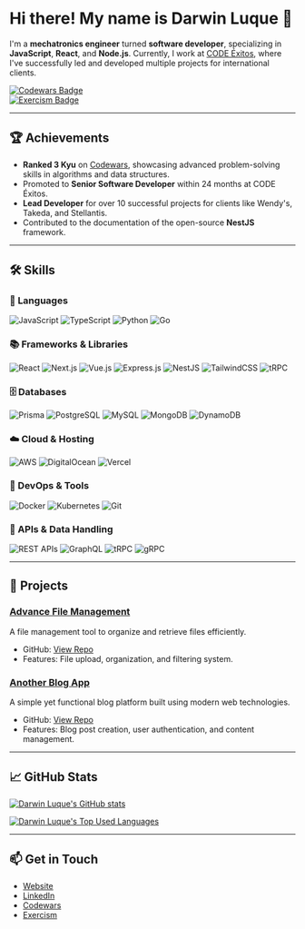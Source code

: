 # Hi there! My name is Darwin Luque 👋

I'm a **mechatronics engineer** turned **software developer**, specializing in **JavaScript**, **React**, and **Node.js**. Currently, I work at [CODE Éxitos](https://codexitos.com/), where I've successfully led and developed multiple projects for international clients.

[![Codewars Badge](https://www.codewars.com/users/Dluque001/badges/small)](https://www.codewars.com/users/Dluque001) \
[![Exercism Badge](https://img.shields.io/badge/dynamic/json?url=https%3A%2F%2Fexercism.org%2Fapi%2Fv2%2Fprofiles%2Fdarwin-luque%2Fsolutions%3Flogo%3Dexercism%26logoColor%3Dwhite&query=%24.meta.unscoped_total&logo=exercism&logoColor=white&label=Exercism)](https://exercism.org/profiles/darwin-luque)

---

## 🏆 Achievements

- **Ranked 3 Kyu** on [Codewars](https://www.codewars.com/users/Dluque001), showcasing advanced problem-solving skills in algorithms and data structures.
- Promoted to **Senior Software Developer** within 24 months at CODE Éxitos.
- **Lead Developer** for over 10 successful projects for clients like Wendy's, Takeda, and Stellantis.
- Contributed to the documentation of the open-source **NestJS** framework.

---

## 🛠 Skills

### 🚀 Languages

![JavaScript](https://img.shields.io/badge/JavaScript-F7DF1E?style=flat-square&logo=javascript&logoColor=black)
![TypeScript](https://img.shields.io/badge/TypeScript-007ACC?style=flat-square&logo=typescript&logoColor=white)
![Python](https://img.shields.io/badge/Python-3776AB?style=flat-square&logo=python&logoColor=white)
![Go](https://img.shields.io/badge/Go-00ADD8?style=flat-square&logo=go&logoColor=white)

### 📚 Frameworks & Libraries

![React](https://img.shields.io/badge/React-20232A?style=flat-square&logo=react&logoColor=61DAFB)
![Next.js](https://img.shields.io/badge/Next.js-000000?style=flat-square&logo=nextdotjs&logoColor=white)
![Vue.js](https://img.shields.io/badge/Vue.js-4FC08D?style=flat-square&logo=vue.js&logoColor=white)
![Express.js](https://img.shields.io/badge/Express.js-000000?style=flat-square&logo=express&logoColor=white)
![NestJS](https://img.shields.io/badge/NestJS-E0234E?style=flat-square&logo=nestjs&logoColor=white)
![TailwindCSS](https://img.shields.io/badge/TailwindCSS-38B2AC?style=flat-square&logo=tailwind-css&logoColor=white)
![tRPC](https://img.shields.io/badge/tRPC-2596BE?style=flat-square&logo=trpc&logoColor=white)

### 🗄️ Databases

![Prisma](https://img.shields.io/badge/Prisma-2D3748?style=flat-square&logo=prisma&logoColor=white)
![PostgreSQL](https://img.shields.io/badge/PostgreSQL-316192?style=flat-square&logo=postgresql&logoColor=white)
![MySQL](https://img.shields.io/badge/MySQL-4479A1?style=flat-square&logo=mysql&logoColor=white)
![MongoDB](https://img.shields.io/badge/MongoDB-47A248?style=flat-square&logo=mongodb&logoColor=white)
![DynamoDB](https://img.shields.io/badge/DynamoDB-4053D6?style=flat-square&logo=amazon-dynamodb&logoColor=white)

### ☁️ Cloud & Hosting

![AWS](https://img.shields.io/badge/AWS-232F3E?style=flat-square&logo=amazon-aws&logoColor=white)
![DigitalOcean](https://img.shields.io/badge/DigitalOcean-0080FF?style=flat-square&logo=digitalocean&logoColor=white)
![Vercel](https://img.shields.io/badge/Vercel-000000?style=flat-square&logo=vercel&logoColor=white)

### 🔧 DevOps & Tools

![Docker](https://img.shields.io/badge/Docker-2496ED?style=flat-square&logo=docker&logoColor=white)
![Kubernetes](https://img.shields.io/badge/Kubernetes-326CE5?style=flat-square&logo=kubernetes&logoColor=white)
![Git](https://img.shields.io/badge/Git-F05032?style=flat-square&logo=git&logoColor=white)

### 🔗 APIs & Data Handling

![REST APIs](https://img.shields.io/badge/REST-02569B?style=flat-square&logo=rest&logoColor=white)
![GraphQL](https://img.shields.io/badge/GraphQL-E10098?style=flat-square&logo=graphql&logoColor=white)
![tRPC](https://img.shields.io/badge/tRPC-2596BE?style=flat-square&logo=trpc&logoColor=white)
![gRPC](https://img.shields.io/badge/gRPC-4285F4?style=flat-square&logo=google&logoColor=white)

---

## 🚀 Projects

### [Advance File Management](https://advanced-file-management.darwinluque.me/)

A file management tool to organize and retrieve files efficiently.

- GitHub: [View Repo](https://github.com/darwin-luque/advanced-file-management)
- Features: File upload, organization, and filtering system.

### [Another Blog App](https://another-blog-app.vercel.app/)

A simple yet functional blog platform built using modern web technologies.

- GitHub: [View Repo](https://github.com/darwin-luque/another-blog-app)
- Features: Blog post creation, user authentication, and content management.

---

## 📈 GitHub Stats

[![Darwin Luque's GitHub stats](https://github-readme-stats.vercel.app/api?username=darwin-luque&show_icons=true&theme=synthwave&count_private=true)](https://github.com/darwin-luque)

[![Darwin Luque's Top Used Languages](https://github-readme-stats.vercel.app/api/top-langs/?username=darwin-luque&layout=compact&theme=radical&count_private=true)](https://github.com/darwin-luque)

---

## 📫 Get in Touch

- [Website](https://www.darwinluque.me)
- [LinkedIn](https://www.linkedin.com/in/darwin-luque/)
- [Codewars](https://www.codewars.com/users/Dluque001)
- [Exercism](https://exercism.org/profiles/darwin-luque)
